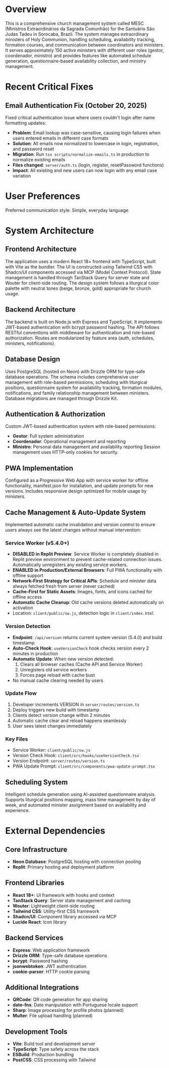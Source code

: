 # Overview

This is a comprehensive church management system called MESC (Ministros Extraordinários da Sagrada Comunhão) for the Santuário São Judas Tadeu in Sorocaba, Brazil. The system manages extraordinary ministers of Holy Communion, handling scheduling, availability tracking, formation courses, and communication between coordinators and ministers. It serves approximately 150 active ministers with different user roles (gestor, coordenador, ministro) and provides features like automated schedule generation, questionnaire-based availability collection, and ministry management.

# Recent Critical Fixes

## Email Authentication Fix (October 20, 2025)
Fixed critical authentication issue where users couldn't login after name formatting updates:
- **Problem**: Email lookup was case-sensitive, causing login failures when users entered emails in different case formats
- **Solution**: All emails now normalized to lowercase in login, registration, and password reset
- **Migration**: Run `tsx scripts/normalize-emails.ts` in production to normalize existing emails
- **Files changed**: `server/auth.ts` (login, register, resetPassword functions)
- **Impact**: All existing and new users can now login with any email case variation

# User Preferences

Preferred communication style: Simple, everyday language.

# System Architecture

## Frontend Architecture
The application uses a modern React 18+ frontend with TypeScript, built with Vite as the bundler. The UI is constructed using Tailwind CSS with Shadcn/UI components accessed via MCP (Model Context Protocol). State management is handled through TanStack Query for server state and Wouter for client-side routing. The design system follows a liturgical color palette with neutral tones (beige, bronze, gold) appropriate for church usage.

## Backend Architecture
The backend is built on Node.js with Express and TypeScript. It implements JWT-based authentication with bcrypt password hashing. The API follows RESTful conventions with middleware for authentication and role-based authorization. Routes are modularized by feature area (auth, schedules, ministers, notifications).

## Database Design
Uses PostgreSQL (hosted on Neon) with Drizzle ORM for type-safe database operations. The schema includes comprehensive user management with role-based permissions, scheduling with liturgical positions, questionnaire system for availability tracking, formation modules, notifications, and family relationship management between ministers. Database migrations are managed through Drizzle Kit.

## Authentication & Authorization
Custom JWT-based authentication system with role-based permissions:
- **Gestor**: Full system administration
- **Coordenador**: Operational management and reporting
- **Ministro**: Personal data management and availability reporting
Session management uses HTTP-only cookies for security.

## PWA Implementation
Configured as a Progressive Web App with service worker for offline functionality, manifest.json for installation, and update prompts for new versions. Includes responsive design optimized for mobile usage by ministers.

## Cache Management & Auto-Update System
Implemented automatic cache invalidation and version control to ensure users always see the latest changes without manual intervention:

### Service Worker (v5.4.0+)
- **DISABLED in Replit Preview**: Service Worker is completely disabled in Replit preview environment to prevent cache-related connection issues. Automatically unregisters any existing service workers.
- **ENABLED in Production/External Browsers**: Full PWA functionality with offline support
- **Network-First Strategy for Critical APIs**: Schedule and minister data always fetched fresh from server (never cached)
- **Cache-First for Static Assets**: Images, fonts, and icons cached for offline access
- **Automatic Cache Cleanup**: Old cache versions deleted automatically on activation
- Location: `client/public/sw.js`, detection logic in `client/index.html`

### Version Detection
- **Endpoint**: `/api/version` returns current system version (5.4.0) and build timestamp
- **Auto-Check Hook**: `useVersionCheck` hook checks version every 2 minutes in production
- **Automatic Update**: When new version detected:
  1. Clears all browser caches (Cache API and Service Worker)
  2. Unregisters old service workers
  3. Forces page reload with cache bust
- No manual cache clearing needed by users

### Update Flow
1. Developer increments VERSION in `server/routes/version.ts`
2. Deploy triggers new build with timestamp
3. Clients detect version change within 2 minutes
4. Automatic cache clear and reload happens seamlessly
5. User sees latest changes immediately

### Key Files
- Service Worker: `client/public/sw.js`
- Version Check Hook: `client/src/hooks/useVersionCheck.tsx`
- Version Endpoint: `server/routes/version.ts`
- PWA Update Prompt: `client/src/components/pwa-update-prompt.tsx`

## Scheduling System
Intelligent schedule generation using AI-assisted questionnaire analysis. Supports liturgical positions mapping, mass time management by day of week, and automated minister assignment based on availability and experience.

# External Dependencies

## Core Infrastructure
- **Neon Database**: PostgreSQL hosting with connection pooling
- **Replit**: Primary hosting and deployment platform

## Frontend Libraries
- **React 18+**: UI framework with hooks and context
- **TanStack Query**: Server state management and caching
- **Wouter**: Lightweight client-side routing
- **Tailwind CSS**: Utility-first CSS framework
- **Shadcn/UI**: Component library accessed via MCP
- **Lucide React**: Icon library

## Backend Services
- **Express**: Web application framework
- **Drizzle ORM**: Type-safe database operations
- **bcrypt**: Password hashing
- **jsonwebtoken**: JWT authentication
- **cookie-parser**: HTTP cookie parsing

## Additional Integrations
- **QRCode**: QR code generation for app sharing
- **date-fns**: Date manipulation with Portuguese locale support
- **Sharp**: Image processing for profile photos (planned)
- **Multer**: File upload handling (planned)

## Development Tools
- **Vite**: Build tool and development server
- **TypeScript**: Type safety across the stack
- **ESBuild**: Production bundling
- **PostCSS**: CSS processing with Tailwind